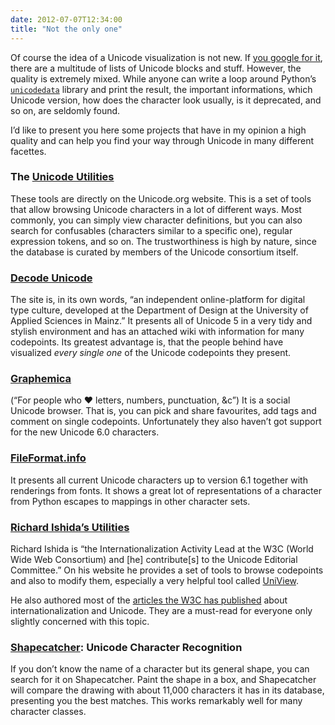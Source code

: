 ```yaml
---
date: 2012-07-07T12:34:00
title: "Not the only one"
---
```


Of course the idea of a Unicode visualization is not new. If <a
href="http://google.com/search?q=Unicode">you google for it</a>, there are a
multitude of lists of Unicode blocks and stuff. However, the quality is
extremely mixed. While anyone can write a loop around Python’s <a
href="http://docs.python.org/library/unicodedata.html">`unicodedata`</a>
library and print the result, the important informations, which Unicode
version, how does the character look usually, is it deprecated, and so on, are
seldomly found.

I’d like to present you here some projects that have in
my opinion a high quality and can help you find your way through Unicode in
many different facettes.

<h3>The <a href="http://cldr.unicode.org/unicode-utilities">Unicode Utilities</a></h3>

These tools are directly on the Unicode.org website. This is a set of tools
that allow browsing Unicode characters in a lot of different ways. Most
commonly, you can simply view character definitions, but you can also search
for confusables (characters similar to a specific one), regular expression
tokens, and so on. The trustworthiness is high by nature, since the database is
curated by members of the Unicode consortium itself.

<h3><a href="http://decodeunicode.org">Decode Unicode</a></h3>

The site is, in its own words, “an independent online-platform for digital
type culture, developed at the Department of Design at the University of
Applied Sciences in Mainz.” It presents all of Unicode 5 in a very tidy and
stylish environment and has an attached wiki with information for many
codepoints. Its greatest advantage is, that the people behind have visualized
_every single one_ of the Unicode codepoints they present.

<h3><a href="http://graphemica.com">Graphemica</a></h3>

(“For people who ♥ letters, numbers, punctuation, &amp;c”) It is a social
Unicode browser. That is, you can pick and share favourites, add tags and
comment on single codepoints. Unfortunately they also haven’t got support for
the new Unicode 6.0 characters.

<h3><a href="http://www.fileformat.info/info/unicode/">FileFormat.info</a></h3>

It presents all current Unicode characters up to version 6.1 together with
renderings from fonts. It shows a great lot of representations of a character
from Python escapes to mappings in other character sets.

<h3><a href="http://rishida.net/utilities">Richard Ishida’s Utilities</a></h3>

Richard Ishida is “the International­ization Activity Lead at the W3C (World
Wide Web Consortium) and [he] contribute[s] to the Unicode Editorial
Committee.” On his website he provides a set of tools to browse codepoints and
also to modify them, especially a very helpful tool called <a
href="http://rishida.net/scripts/uniview/">UniView</a>.

He also authored
most of the <a href="http://www.w3.org/International/articlelist">articles the
W3C has published</a> about internationalization and Unicode. They are a
must-read for everyone only slightly concerned with this topic.

<h3><a href="http://shapecatcher.com/">Shapecatcher</a>: Unicode Character Recognition</h3>

If you don’t know the name of a character but its general shape, you can
search for it on Shapecatcher. Paint the shape in a box, and Shapecatcher will
compare the drawing with about 11,000 characters it has in its database,
presenting you the best matches. This works remarkably well for many character
classes.
